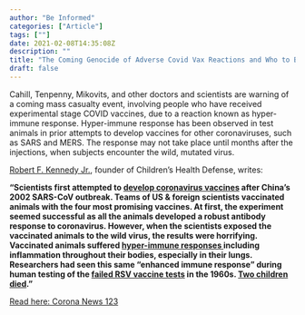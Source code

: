 ```yaml
---
author: "Be Informed"
categories: ["Article"]
tags: [""]
date: 2021-02-08T14:35:08Z
description: ""
title: "The Coming Genocide of Adverse Covid Vax Reactions and Who to Blame for It"
draft: false
---
```


Cahill, Tenpenny, Mikovits, and other doctors and scientists are  warning of a coming mass casualty event, involving people who have  received experimental stage COVID vaccines, due to a reaction known as  hyper-immune response.  Hyper-immune response has been observed in test  animals in prior attempts to develop vaccines for other coronaviruses,  such as SARS and MERS.  The response may not take place until months  after the injections, when subjects encounter the wild, mutated virus.    

[Robert F. Kennedy Jr.](https://childrenshealthdefense.org/news/heres-why-bill-gates-wants-indemnity-are-you-willing-to-take-the-risk/), founder of Children’s Health Defense, writes:    

**“Scientists first attempted to [develop coronavirus vaccines](https://www.ncbi.nlm.nih.gov/pubmed/22536382) after China’s 2002 SARS-CoV outbreak. Teams of US & foreign  scientists vaccinated animals with the four most promising vaccines. At  first, the experiment seemed successful as all the animals developed a  robust antibody response to coronavirus. However, when the scientists  exposed the vaccinated animals to the wild virus, the results were  horrifying. Vaccinated animals suffered [hyper-immune responses ](https://www.ncbi.nlm.nih.gov/pubmed/22536382)including inflammation throughout their bodies, especially in their lungs.  Researchers had seen this same “enhanced immune response” during human  testing of the [failed RSV vaccine tests](https://cvi.asm.org/content/23/3/189) in the 1960s. [Two children died](https://cvi.asm.org/content/23/3/189).”**  

[Read here: Corona News 123](https://coronanews123.wordpress.com/2021/01/25/the-coming-genocide-of-adverse-covid-vax-reactions-and-who-to-blame-for-it/)

 